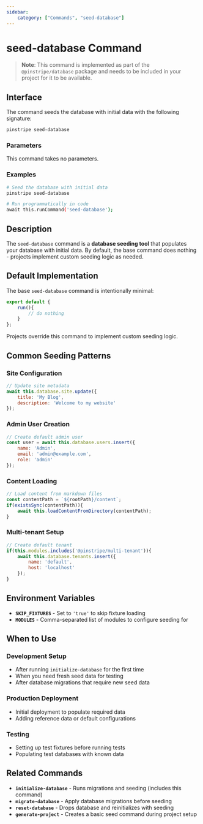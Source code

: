 ```yaml
---
sidebar:
    category: ["Commands", "seed-database"]
---
```

# seed-database Command

> **Note**: This command is implemented as part of the `@pinstripe/database` package and needs to be included in your project for it to be available.

## Interface

The command seeds the database with initial data with the following signature:

```bash
pinstripe seed-database
```

### Parameters

This command takes no parameters.

### Examples

```bash
# Seed the database with initial data
pinstripe seed-database

# Run programmatically in code
await this.runCommand('seed-database');
```

## Description

The `seed-database` command is a **database seeding tool** that populates your database with initial data. By default, the base command does nothing - projects implement custom seeding logic as needed.

## Default Implementation

The base `seed-database` command is intentionally minimal:

```javascript
export default {
    run(){
        // do nothing
    }
};
```

Projects override this command to implement custom seeding logic.

## Common Seeding Patterns

### Site Configuration
```javascript
// Update site metadata
await this.database.site.update({
    title: 'My Blog',
    description: 'Welcome to my website'
});
```

### Admin User Creation
```javascript
// Create default admin user
const user = await this.database.users.insert({
    name: 'Admin',
    email: 'admin@example.com',
    role: 'admin'
});
```

### Content Loading
```javascript
// Load content from markdown files
const contentPath = `${rootPath}/content`;
if(existsSync(contentPath)){
    await this.loadContentFromDirectory(contentPath);
}
```

### Multi-tenant Setup
```javascript
// Create default tenant
if(this.modules.includes('@pinstripe/multi-tenant')){
    await this.database.tenants.insert({
        name: 'default',
        host: 'localhost'
    });
}
```

## Environment Variables

- **`SKIP_FIXTURES`** - Set to `'true'` to skip fixture loading
- **`MODULES`** - Comma-separated list of modules to configure seeding for

## When to Use

### Development Setup
- After running `initialize-database` for the first time
- When you need fresh seed data for testing
- After database migrations that require new seed data

### Production Deployment
- Initial deployment to populate required data
- Adding reference data or default configurations

### Testing
- Setting up test fixtures before running tests
- Populating test databases with known data

## Related Commands

- **`initialize-database`** - Runs migrations and seeding (includes this command)
- **`migrate-database`** - Apply database migrations before seeding
- **`reset-database`** - Drops database and reinitializes with seeding
- **`generate-project`** - Creates a basic seed command during project setup